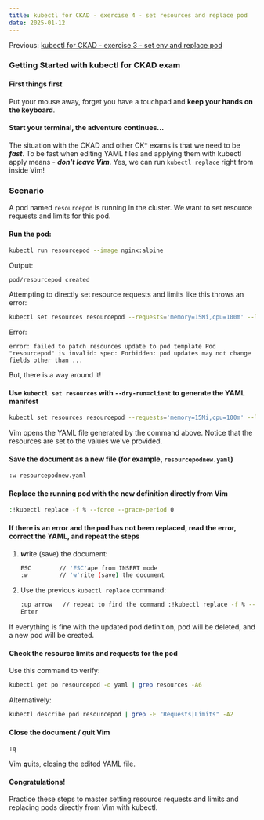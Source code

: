 ```yaml
---
title: kubectl for CKAD - exercise 4 - set resources and replace pod
date: 2025-01-12
---
```

Previous: [kubectl for CKAD - exercise 3 - set env and replace pod](https://miroberes.github.io/CKAD-Exam-Tips/CKAD-Exam-Tips-kubectl-exercises/CKAD-Exam-Tips-kubectl-exercises-003-set-env-replace-pod.html)
### Getting Started with kubectl for CKAD exam

#### First things first
Put your mouse away, forget you have a touchpad and **keep your hands on the keyboard**.

#### Start your terminal, the adventure continues...

The situation with the CKAD and other CK* exams is that we need to be ***fast***. To be fast when editing YAML files and applying them with kubectl apply means - ***don't leave Vim***. Yes, we can run `kubectl replace` right from inside Vim!

### Scenario
A pod named `resourcepod` is running in the cluster. We want to set resource requests and limits for this pod.

#### Run the pod:
```bash
kubectl run resourcepod --image nginx:alpine
```
Output:
```
pod/resourcepod created
```

Attempting to directly set resource requests and limits like this throws an error:
```bash
kubectl set resources resourcepod --requests='memory=15Mi,cpu=100m' --limits='memory=20Mi,cpu=100m'
```
Error:
```
error: failed to patch resources update to pod template Pod "resourcepod" is invalid: spec: Forbidden: pod updates may not change fields other than ...
```

But, there is a way around it!

#### Use `kubectl set resources` with `--dry-run=client` to generate the YAML manifest
```bash
kubectl set resources resourcepod --requests='memory=15Mi,cpu=100m' --limits='memory=20Mi,cpu=100m' --dry-run=client -o yaml | vim -
```

Vim opens the YAML file generated by the command above. Notice that the resources are set to the values we've provided.

#### Save the document as a new file (for example, `resourcepodnew.yaml`)
```bash
:w resourcepodnew.yaml
```

#### Replace the running pod with the new definition directly from Vim
```bash
:!kubectl replace -f % --force --grace-period 0
```

#### If there is an error and the pod has not been replaced, read the error, correct the YAML, and repeat the steps

1. ***w***rite (save) the document:
   ```bash
   ESC        // 'ESC'ape from INSERT mode
   :w         // 'w'rite (save) the document
   ```
2. Use the previous `kubectl replace` command:
   ```bash
   :up arrow   // repeat to find the command :!kubectl replace -f % --force --grace-period 0
   Enter
   ```

If everything is fine with the updated pod definition, pod will be deleted, and a new pod will be created.

#### Check the resource limits and requests for the pod

Use this command to verify:
```bash
kubectl get po resourcepod -o yaml | grep resources -A6
```
Alternatively:
```bash
kubectl describe pod resourcepod | grep -E "Requests|Limits" -A2
```

#### Close the document / ***q***uit Vim
```bash
:q
```
Vim ***q***uits, closing the edited YAML file.

#### Congratulations!
Practice these steps to master setting resource requests and limits and replacing pods directly from Vim with kubectl.
